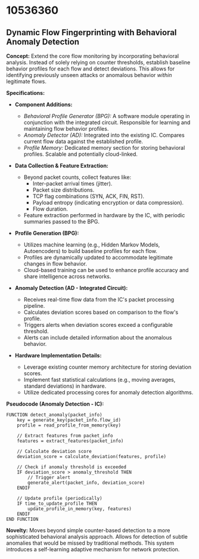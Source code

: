 # 10536360

## Dynamic Flow Fingerprinting with Behavioral Anomaly Detection

**Concept:** Extend the core flow monitoring by incorporating behavioral analysis. Instead of solely relying on counter thresholds, establish baseline behavior profiles for each flow and detect deviations. This allows for identifying previously unseen attacks or anomalous behavior *within* legitimate flows.

**Specifications:**

*   **Component Additions:**
    *   *Behavioral Profile Generator (BPG):* A software module operating in conjunction with the integrated circuit. Responsible for learning and maintaining flow behavior profiles.
    *   *Anomaly Detector (AD):* Integrated into the existing IC. Compares current flow data against the established profile.
    *   *Profile Memory:* Dedicated memory section for storing behavioral profiles. Scalable and potentially cloud-linked.

*   **Data Collection & Feature Extraction:**
    *   Beyond packet counts, collect features like:
        *   Inter-packet arrival times (jitter).
        *   Packet size distributions.
        *   TCP flag combinations (SYN, ACK, FIN, RST).
        *   Payload entropy (indicating encryption or data compression).
        *   Flow duration.
    *   Feature extraction performed in hardware by the IC, with periodic summaries passed to the BPG.

*   **Profile Generation (BPG):**
    *   Utilizes machine learning (e.g., Hidden Markov Models, Autoencoders) to build baseline profiles for each flow.
    *   Profiles are dynamically updated to accommodate legitimate changes in flow behavior.
    *   Cloud-based training can be used to enhance profile accuracy and share intelligence across networks.

*   **Anomaly Detection (AD - Integrated Circuit):**
    *   Receives real-time flow data from the IC's packet processing pipeline.
    *   Calculates deviation scores based on comparison to the flow's profile.
    *   Triggers alerts when deviation scores exceed a configurable threshold.
    *   Alerts can include detailed information about the anomalous behavior.

*   **Hardware Implementation Details:**
    *   Leverage existing counter memory architecture for storing deviation scores.
    *   Implement fast statistical calculations (e.g., moving averages, standard deviations) in hardware.
    *   Utilize dedicated processing cores for anomaly detection algorithms.

**Pseudocode (Anomaly Detection - IC):**

```
FUNCTION detect_anomaly(packet_info)
    key = generate_key(packet_info.flow_id)
    profile = read_profile_from_memory(key)

    // Extract features from packet_info
    features = extract_features(packet_info)

    // Calculate deviation score
    deviation_score = calculate_deviation(features, profile)

    // Check if anomaly threshold is exceeded
    IF deviation_score > anomaly_threshold THEN
        // Trigger alert
        generate_alert(packet_info, deviation_score)
    ENDIF

    // Update profile (periodically)
    IF time_to_update_profile THEN
        update_profile_in_memory(key, features)
    ENDIF
END FUNCTION
```

**Novelty:** Moves beyond simple counter-based detection to a more sophisticated behavioral analysis approach.  Allows for detection of subtle anomalies that would be missed by traditional methods. This system introduces a self-learning adaptive mechanism for network protection.